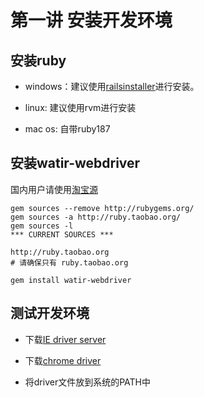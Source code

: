 第一讲 安装开发环境
==================

安装ruby
--------

* windows：建议使用[railsinstaller](http://railsinstaller.org/)进行安装。

* linux: 建议使用rvm进行安装

* mac os: 自带ruby187

安装watir-webdriver
-------------------

国内用户请使用[淘宝源](http://ruby.taobao.org/)

	gem sources --remove http://rubygems.org/
	gem sources -a http://ruby.taobao.org/
	gem sources -l
	*** CURRENT SOURCES ***

	http://ruby.taobao.org
	# 请确保只有 ruby.taobao.org
	
	gem install watir-webdriver

测试开发环境
------------

* 下载[IE driver server](http://code.google.com/p/selenium/downloads/list)

* 下载[chrome driver](http://code.google.com/p/chromedriver/downloads/list)

* 将driver文件放到系统的PATH中

